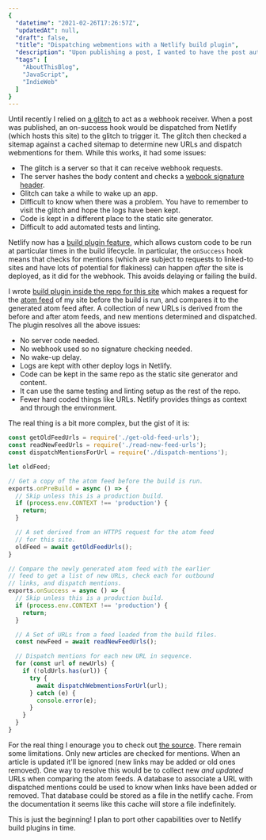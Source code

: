 ```yaml
---
{
  "datetime": "2021-02-26T17:26:57Z",
  "updatedAt": null,
  "draft": false,
  "title": "Dispatching webmentions with a Netlify build plugin",
  "description": "Upon publishing a post, I wanted to have the post automatically scanned for outbound links and Webmentions dispatched for it. With build plugins it's now possible to do this on netlify without an external server.",
  "tags": [
    "AboutThisBlog",
    "JavaScript",
    "IndieWeb"
  ]
}
---
```

Until recently I relied on [a glitch][glitch-webmention-sender] to act as a
webhook receiver. When a post was published, an on-success hook would be
dispatched from Netlify (which hosts this site) to the glitch to trigger it.
The glitch then checked a sitemap against a cached sitemap to determine new URLs
and dispatch webmentions for them. While this works, it had some issues:

- The glitch is a server so that it can receive webhook requests.
- The server hashes the body content and checks a
  [webook signature header][signature].
- Glitch can take a while to wake up an app.
- Difficult to know when there was a problem. You have to remember to visit the
  glitch and hope the logs have been kept.
- Code is kept in a different place to the static site generator.
- Difficult to add automated tests and linting.

Netlify now has a [build plugin feature][build-plugins], which allows custom
code to be run at particular times in the build lifecycle. In particular, the
`onSuccess` hook means that checks for mentions (which are subject to requests
to linked-to sites and have lots of potential for flakiness) can happen _after_
the site is deployed, as it did for the webhook. This avoids delaying or failing
the build.

I wrote [build plugin inside the repo for this site][webmention-plugin] which
makes a request for the [atom feed][atom] of my site before the build is run,
and compares it to the generated atom feed after. A collection of new URLs is
derived from the before and after atom feeds, and new mentions determined and
dispatched. The plugin resolves all the above issues:

- No server code needed.
- No webhook used so no signature checking needed.
- No wake-up delay.
- Logs are kept with other deploy logs in Netlify.
- Code can be kept in the same repo as the static site generator and content.
- It can use the same testing and linting setup as the rest of the repo.
- Fewer hard coded things like URLs. Netlify provides things as context and
  through the environment.

The real thing is a bit more complex, but the gist of it is:

```javascript
const getOldFeedUrls = require('./get-old-feed-urls');
const readNewFeedUrls = require('./read-new-feed-urls');
const dispatchMentionsForUrl = require('./dispatch-mentions');

let oldFeed;

// Get a copy of the atom feed before the build is run.
exports.onPreBuild = async () => {
  // Skip unless this is a production build.
  if (process.env.CONTEXT !== 'production') {
    return;
  }

  // A set derived from an HTTPS request for the atom feed
  // for this site.
  oldFeed = await getOldFeedUrls();
}

// Compare the newly generated atom feed with the earlier
// feed to get a list of new URLs, check each for outbound
// links, and dispatch mentions.
exports.onSuccess = async () => {
  // Skip unless this is a production build.
  if (process.env.CONTEXT !== 'production') {
    return;
  }

  // A Set of URLs from a feed loaded from the build files.
  const newFeed = await readNewFeedUrls();

  // Dispatch mentions for each new URL in sequence.
  for (const url of newUrls) {
    if (!oldUrls.has(url)) {
      try {
        await dispatchWebmentionsForUrl(url);
      } catch (e) {
        console.error(e);
      }
    }
  }
}
```

For the real thing I enourage you to check out [the source][webmention-plugin].
There remain some limitations. Only new articles are checked for mentions. When
an article is updated it'll be ignored (new links may be added or old ones
removed). One way to resolve this would be to collect new _and updated_ URLs
when comparing the atom feeds. A database to associate a URL with dispatched
mentions could be used to know when links have been added or removed. That
database could be stored as a file in the netlify cache. From the documentation
it seems like this cache will store a file indefinitely.

This is just the beginning! I plan to port other capabilities over to Netlify
build plugins in time.

[Webmentions]: https://www.w3.org/TR/webmention/
[glitch-webmention-sender]: https://glitch.com/edit/#!/lean-send-webmentions
[signature]: https://docs.github.com/en/developers/webhooks-and-events/securing-your-webhooks#validating-payloads-from-github
[build-plugins]: https://docs.netlify.com/configure-builds/build-plugins/create-plugins/
[webmention-plugin]: https://github.com/qubyte/qubyte-codes/tree/main/plugins/netlify-plugin-dispatch-webmentions
[atom]: https://tools.ietf.org/html/rfc5023

